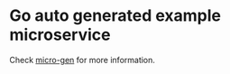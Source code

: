 # Go auto generated example microservice

Check [micro-gen](https://github.com/reivaj05/micro-gen) for more information.
